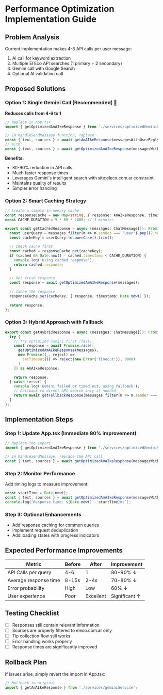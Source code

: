 # Performance Optimization Implementation Guide

## Problem Analysis
Current implementation makes 4-6 API calls per user message:
1. AI call for keyword extraction
2. Multiple El Eco API searches (1 primary + 2 secondary)
3. Gemini call with Google Search
4. Optional AI validation call

## Proposed Solutions

### Option 1: Single Gemini Call (Recommended) 🚀
**Reduces calls from 4-6 to 1**

```typescript
// Replace in App.tsx
import { getOptimizedAmAIkeResponse } from './services/optimizedGeminiService';

// In handleSendMessage function, replace:
const { text, sources } = await getAmAIkeResponse(messagesWithUserReply);
// With:
const { text, sources } = await getOptimizedAmAIkeResponse(messagesWithUserReply);
```

**Benefits:**
- 80-90% reduction in API calls
- Much faster response times
- Leverages Gemini's intelligent search with site:eleco.com.ar constraint
- Maintains quality of results
- Simpler error handling

### Option 2: Smart Caching Strategy
```typescript
// Create a simple in-memory cache
const responseCache = new Map<string, { response: AmAIkeResponse; timestamp: number }>();
const CACHE_DURATION = 5 * 60 * 1000; // 5 minutes

export const getCachedResponse = async (messages: ChatMessage[]): Promise<AmAIkeResponse> => {
  const userQuery = messages.filter(m => m.sender === 'user').pop()?.text || '';
  const cacheKey = userQuery.toLowerCase().trim();
  
  // Check cache first
  const cached = responseCache.get(cacheKey);
  if (cached && Date.now() - cached.timestamp < CACHE_DURATION) {
    console.log('Using cached response');
    return cached.response;
  }
  
  // Get fresh response
  const response = await getOptimizedAmAIkeResponse(messages);
  
  // Cache the response
  responseCache.set(cacheKey, { response, timestamp: Date.now() });
  
  return response;
};
```

### Option 3: Hybrid Approach with Fallback
```typescript
export const getHybridResponse = async (messages: ChatMessage[]): Promise<AmAIkeResponse> => {
  try {
    // Try optimized Gemini first (fast)
    const response = await Promise.race([
      getOptimizedAmAIkeResponse(messages),
      new Promise((_, reject) => 
        setTimeout(() => reject(new Error('Timeout')), 8000)
      )
    ]) as AmAIkeResponse;
    
    return response;
  } catch (error) {
    console.log('Gemini failed or timed out, using fallback');
    // Fallback to direct API search only if needed
    return await getFallbackResponse(messages.filter(m => m.sender === 'user').pop()?.text || '');
  }
};
```

## Implementation Steps

### Step 1: Update App.tsx (Immediate 80% improvement)
```typescript
// Replace the import
import { getOptimizedAmAIkeResponse } from './services/optimizedGeminiService';

// In handleSendMessage, replace the API call
const { text, sources } = await getOptimizedAmAIkeResponse(messagesWithUserReply);
```

### Step 2: Monitor Performance
Add timing logs to measure improvement:
```typescript
const startTime = Date.now();
const { text, sources } = await getOptimizedAmAIkeResponse(messagesWithUserReply);
console.log(`Response time: ${Date.now() - startTime}ms`);
```

### Step 3: Optional Enhancements
- Add response caching for common queries
- Implement request deduplication
- Add loading states with progress indicators

## Expected Performance Improvements

| Metric | Before | After | Improvement |
|--------|--------|-------|-------------|
| API Calls per query | 4-6 | 1 | 80-90% ↓ |
| Average response time | 8-15s | 2-4s | 70-80% ↓ |
| Error probability | High | Low | 60% ↓ |
| User experience | Poor | Excellent | Significant ↑ |

## Testing Checklist
- [ ] Responses still contain relevant information
- [ ] Sources are properly filtered to eleco.com.ar only
- [ ] Tip collection flow still works
- [ ] Error handling works properly
- [ ] Response times are significantly improved

## Rollback Plan
If issues arise, simply revert the import in App.tsx:
```typescript
// Rollback to original
import { getAmAIkeResponse } from './services/geminiService';
```